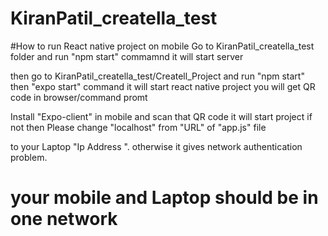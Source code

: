 # KiranPatil_creatella_test

#How to run  React native project on mobile 
Go to KiranPatil_creatella_test folder and run "npm start" commamnd it will start server

then go to KiranPatil_creatella_test/Createll_Project and run "npm start" then "expo start" command it will start react native project you will get QR code in browser/command promt 

Install "Expo-client" in mobile and scan that QR code it will start project if not then Please change "localhost" from "URL" of "app.js" file 

to your Laptop "Ip Address ". otherwise it gives network authentication problem.

# your mobile and Laptop should be in one network 